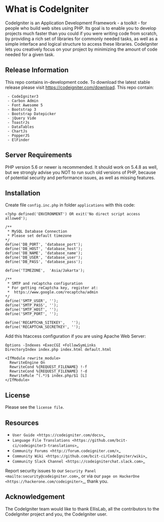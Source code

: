 # What is CodeIgniter

CodeIgniter is an Application Development Framework - a toolkit - for people
who build web sites using PHP. Its goal is to enable you to develop projects
much faster than you could if you were writing code from scratch, by providing
a rich set of libraries for commonly needed tasks, as well as a simple
interface and logical structure to access these libraries. CodeIgniter lets
you creatively focus on your project by minimizing the amount of code needed
for a given task.

## Release Information

This repo contains in-development code. To download the latest stable release 
please visit <https://codeigniter.com/download>. This repo contain:

```
 - CodeIgniter3
 - Carbon Admin
 - Font Awesome 5
 - Bootstrap 3
 - Bootstrap Datepicker
 - jQuery Vide
 - ToastrJs
 - DataTables
 - ChartJs
 - PopperJS
 - ElFinder
```

## Server Requirements

PHP version 5.6 or newer is recommended. It should work on 5.4.8 as well, 
but we strongly advise you NOT to run such old versions of PHP, because 
of potential security and performance issues, as well as missing features.

## Installation

Create file `config.inc.php` in folder `applications` with this code:

```
<?php defined('ENVIRONMENT') OR exit('No direct script access allowed');

/**
 * MySQL Database Connection
 * Please set default timezone
*/
define('DB_PORT', 'database_port');
define('DB_HOST', 'database_host');
define('DB_NAME', 'database_name');
define('DB_USER', 'database_user');
define('DB_PASS', 'database_pass');

define('TIMEZONE',  'Asia/Jakarta');

/**
 * SMTP and reCaptcha configuration
 * For getting reCaptcha key, register at:
 *  https://www.google.com/recaptcha/admin
*/
define('SMTP_USER', '');
define('SMTP_PASS', '');
define('SMTP_HOST', '');
define('SMTP_PORT', '');

define('RECAPTCHA_SITEKEY',   '');
define('RECAPTCHA_SECRETKEY', '');
```

Add this htaccess configuration if you are using Apache Web Server:

```
Options -Indexes +ExecCGI +FollowSymLinks
DirectoryIndex index.php index.html default.html

<IfModule rewrite_module>
  RewriteEngine On
  RewriteCond %{REQUEST_FILENAME} !-f
  RewriteCond %{REQUEST_FILENAME} !-d
  RewriteRule ^(.*)$ index.php/$1 [L]
</IfModule>
```

## License

Please see the `license file`.

## Resources

-  `User Guide <https://codeigniter.com/docs>`_
-  `Language File Translations <https://github.com/bcit-ci/codeigniter3-translations>`_
-  `Community Forums <http://forum.codeigniter.com/>`_
-  `Community Wiki <https://github.com/bcit-ci/CodeIgniter/wiki>`_
-  `Community Slack Channel <https://codeigniterchat.slack.com>`_

Report security issues to our `Security Panel <mailto:security@codeigniter.com>`_
or via our `page on HackerOne <https://hackerone.com/codeigniter>`_, thank you.

## Acknowledgement

The CodeIgniter team would like to thank EllisLab, all the contributors 
to the CodeIgniter project and you, the CodeIgniter user.
